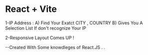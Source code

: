 # React + Vite

1-IP Address : 
  A) Find Your Exatct  CITY , COUNTRY
  B) Gives You A Selection List If don't recognize Your IP 

2-Responsive Layout Comes UP !


--Created With Some knowdleges of React.JS . .
